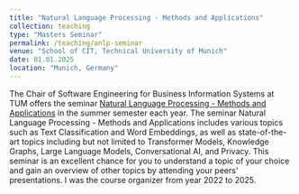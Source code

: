 ```yaml
---
title: "Natural Language Processing - Methods and Applications"
collection: teaching
type: "Masters Seminar"
permalink: /teaching/anlp-seminar
venue: "School of CIT, Technical University of Munich"
date: 01.01.2025
location: "Munich, Germany"
---
```

The Chair of Software Engineering for Business Information Systems at TUM offers the seminar [Natural Language Processing - Methods and Applications](https://wwwmatthes.in.tum.de/pages/qhkprdh5vpce/Natural-Language-Processing-Methods-and-Applications) in the summer semester each year. The seminar Natural Language Processing - Methods and Applications includes various topics such as Text Classification and Word Embeddings, as well as state-of-the-art topics including but not limited to Transformer Models, Knowledge Graphs, Large Language Models, Conversational AI, and Privacy. This seminar is an excellent chance for you to understand a topic of your choice and gain an overview of other topics by attending your peers' presentations. I was the course organizer from year 2022 to 2025.
